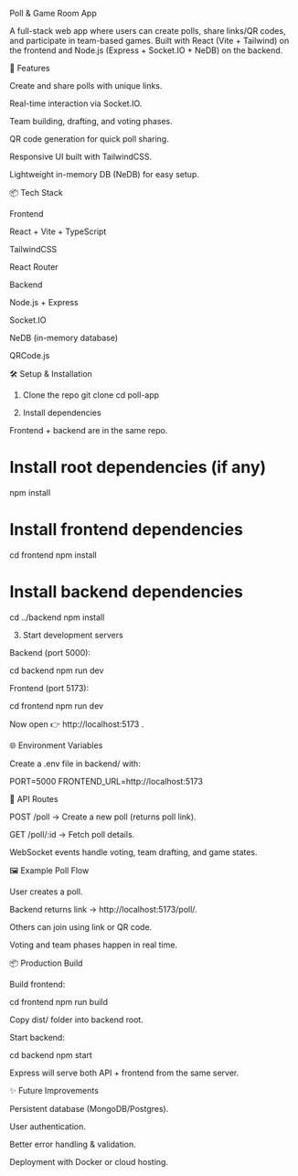 Poll & Game Room App

A full-stack web app where users can create polls, share links/QR codes, and participate in team-based games.
Built with React (Vite + Tailwind) on the frontend and Node.js (Express + Socket.IO + NeDB) on the backend.

🚀 Features

Create and share polls with unique links.

Real-time interaction via Socket.IO.

Team building, drafting, and voting phases.

QR code generation for quick poll sharing.

Responsive UI built with TailwindCSS.

Lightweight in-memory DB (NeDB) for easy setup.

📦 Tech Stack

Frontend

React + Vite + TypeScript

TailwindCSS

React Router

Backend

Node.js + Express

Socket.IO

NeDB (in-memory database)

QRCode.js

🛠️ Setup & Installation
1. Clone the repo
git clone 
cd poll-app

2. Install dependencies

Frontend + backend are in the same repo.

# Install root dependencies (if any)
npm install

# Install frontend dependencies
cd frontend
npm install

# Install backend dependencies
cd ../backend
npm install

3. Start development servers

Backend (port 5000):

cd backend
npm run dev


Frontend (port 5173):

cd frontend
npm run dev


Now open 👉 http://localhost:5173
.

🌐 Environment Variables

Create a .env file in backend/ with:

PORT=5000
FRONTEND_URL=http://localhost:5173

📄 API Routes

POST /poll → Create a new poll (returns poll link).

GET /poll/:id → Fetch poll details.

WebSocket events handle voting, team drafting, and game states.

🖼️ Example Poll Flow

User creates a poll.

Backend returns link → http://localhost:5173/poll/<id>.

Others can join using link or QR code.

Voting and team phases happen in real time.

📦 Production Build

Build frontend:

cd frontend
npm run build


Copy dist/ folder into backend root.

Start backend:

cd backend
npm start


Express will serve both API + frontend from the same server.

✨ Future Improvements

Persistent database (MongoDB/Postgres).

User authentication.

Better error handling & validation.

Deployment with Docker or cloud hosting.
